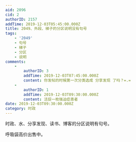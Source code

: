 ```yaml
---
aid: 2096
cid: 2
authorID: 2157
addTime: 2019-12-03T05:45:00.000Z
title: 2049、外段、梯子的分区说明没有句号
tags:
    - '2049'
    - 句号
    - 梯子
    - 分区
    - 说明
comments:
    -
        authorID: 3
        addTime: 2019-12-03T07:45:00.000Z
        content: 你发帖的时候第一次分类选成 分享发现 了吗？=.=
    -
        authorID: 1
        addTime: 2019-12-03T09:30:00.000Z
        content: 活捉一枚强迫症患者
date: 2019-12-03T09:30:00.000Z
category: 时政
---
```


时政、水、分享发现、读书、博客的分区说明有句号。  
  
呼吸袋高价出售中。
